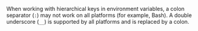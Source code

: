 When working with hierarchical keys in environment variables, a colon separator (`:`) may not work on all platforms (for example, Bash). A double underscore (`__`) is supported by all platforms and is replaced by a colon.